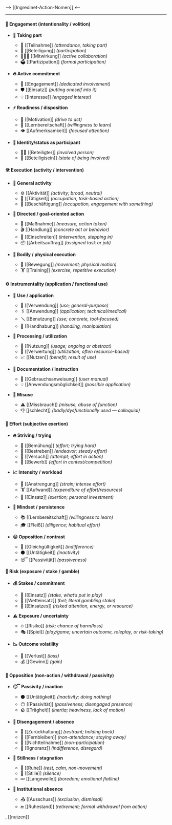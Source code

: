 --> [[Ingredinet-Action-Nomen]] <--

---
#### 🎯 Engagement (intentionality / volition)
- **🧍 Taking part**
	- 🤝 [[Teilnahme]] *(attendance, taking part)*
	- 🙋 [[Beteiligung]] *(participation)*
	- 🧑‍🤝‍🧑 [[Mitwirkung]] *(active collaboration)*
	- 🗳️ [[Partizipation]] *(formal participation)*

- **🔥 Active commitment**
	- 🎯 [[Engagement]] *(dedicated involvement)*
	- 🛡️ [[Einsatz]] *(putting oneself into it)*
	- 💡 [[Interesse]] *(engaged interest)*

- **⚡ Readiness / disposition**
	- 🚀 [[Motivation]] *(drive to act)*
	- 📘 [[Lernbereitschaft]] *(willingness to learn)*
	- 👁️ [[Aufmerksamkeit]] *(focused attention)*

- **👤 Identity/status as participant**
	- 🧍‍♂️ [[Beteiligter]] *(involved person)*
	- 🧠 [[Beteiligtsein]] *(state of being involved)*

#### 🛠️ Execution (activity / intervention)
- **🚶 General activity**
	- ⚙️ [[Aktivität]] *(activity; broad, neutral)*
	- 🧰 [[Tätigkeit]] *(occupation, task-based action)*
	- 🧱 [[Beschäftigung]] *(occupation, engagement with something)*

- **🚨 Directed / goal-oriented action**
	- 📍 [[Maßnahme]] *(measure, action taken)*
	- 🎬 [[Handlung]] *(concrete act or behavior)*
	- 🧯 [[Einschreiten]] *(intervention, stepping in)*
	- 📦 [[Arbeitsauftrag]] *(assigned task or job)*

- **🏃 Bodily / physical execution**
	- 🕺 [[Bewegung]] *(movement; physical motion)*
	- 🏋️ [[Training]] *(exercise, repetitive execution)*
#### ⚙️ Instrumentality (application / functional use)
- **🧪 Use / application**
	- 🧰 [[Verwendung]] *(use; general-purpose)*
	- 🖇️ [[Anwendung]] *(application; technical/medical)*
	- 🪛 [[Benutzung]] *(use; concrete, tool-focused)*
	- 🧴 [[Handhabung]] *(handling, manipulation)*

- **🔄 Processing / utilization**
	- 🔧 [[Nutzung]] *(usage; ongoing or abstract)*
	- 🔁 [[Verwertung]] *(utilization, often resource-based)*
	- 📈 [[Nutzen]] *(benefit; result of use)*

- **📜 Documentation / instruction**
	- 📝 [[Gebrauchsanweisung]] *(user manual)*
	- 💡 [[Anwendungsmöglichkeit]] *(possible application)*

- **🚫 Misuse**
	- ⚠️ [[Missbrauch]] *(misuse, abuse of function)*
	- 👎 [[schlecht]] *(badly/dysfunctionally used — colloquial)*
#### 💪 Effort (subjective exertion)
- **🔥 Striving / trying**
	- 🏃 [[Bemühung]] *(effort; trying hard)*
	- 🚶 [[Bestreben]] *(endeavor; steady effort)*
	- 🎯 [[Versuch]] *(attempt; effort in action)*
	- 🚧 [[Bewerb]] *(effort in contest/competition)*

- **📈 Intensity / workload**
	- 💪 [[Anstrengung]] *(strain; intense effort)*
	- 🏋️ [[Aufwand]] *(expenditure of effort/resources)*
	- 🧱 [[Einsatz]] *(exertion; personal investment)*

- **🧠 Mindset / persistence**
	- 📚 [[Lernbereitschaft]] *(willingness to learn)*
	- 🎓 [[Fleiß]] *(diligence; habitual effort)*

- **😑 Opposition / contrast**
	- 🛑 [[Gleichgültigkeit]] *(indifference)*
	- ⚫ [[Untätigkeit]] *(inactivity)*
	- 😴 [[Passivität]] *(passiveness)*
#### 🎲 Risk (exposure / stake / gamble)

- **💰 Stakes / commitment**
	- 🎯 [[Einsatz]] *(stake, what’s put in play)*
	- 🎲 [[Wetteinsatz]] *(bet; literal gambling stake)*
	- 🧠 [[Einsatzes]] *(risked attention, energy, or resource)*

- **⚠️ Exposure / uncertainty**
	- 🔥 [[Risiko]] *(risk; chance of harm/loss)*
	- 🎭 [[Spiel]] *(play/game; uncertain outcome, roleplay, or risk-taking)*

- **📉 Outcome volatility**
	- 💸 [[Verlust]] *(loss)*
	- 💰 [[Gewinn]] *(gain)*
#### 🛑 Opposition (non-action / withdrawal / passivity)

- **😴 Passivity / inaction**
	- ⚫ [[Untätigkeit]] *(inactivity; doing nothing)*
	- 😶 [[Passivität]] *(passiveness; disengaged presence)*
	- 🪨 [[Trägheit]] *(inertia; heaviness, lack of motion)*

- **🚷 Disengagement / absence**
	- 🚪 [[Zurückhaltung]] *(restraint; holding back)*
	- 🙅 [[Fernbleiben]] *(non-attendance; staying away)*
	- 📴 [[Nichtteilnahme]] *(non-participation)*
	- 🧊 [[Ignoranz]] *(indifference, disregard)*

- **🛌 Stillness / stagnation**
	- 🧘 [[Ruhe]] *(rest, calm, non-movement)*
	- 🔕 [[Stille]] *(silence)*
	- 💤 [[Langeweile]] *(boredom; emotional flatline)*

- **🧷 Institutional absence**
	- 📤 [[Ausschuss]] *(exclusion, dismissal)*  
	- 🔚 [[Ruhestand]] *(retirement; formal withdrawal from action)*

, [[nutzen]]